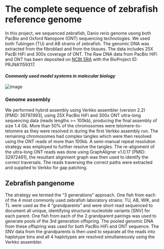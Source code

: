 # The complete sequence of zebrafish reference genome

In this project, we sequenced zebrafish, Danio rerio genome usong both PacBio and Oxford Nanopore  (ONT) sequencing technologies. We used both Tubingen (TU) and AB strains of zebrafish. The genomic DNA was extracted from the fibroblast and from the tissues. The data includes 25X PacBi HiFi and 300x coverage of ONT. The Raw DNA data from PacBio HiFi and ONT has been deposited on [NCBI SRA](https://www.ncbi.nlm.nih.gov/sra) with the BioProject ID: PRJNA1159317.

#### _Commonly used model systems in molecular biology_
![image](https://github.com/user-attachments/assets/5e952195-ff0f-4e67-8025-a1df0846c81e)

### Genome assembly
We performed hybrid assembly using Verkko assembler (version 2.2) [PMID: 36797493], using 25X PacBio HiFi and 300x ONT ultra-long sequencing data (reads lengths >= 100kb), producing the final assembly of size 1.4 Gb. More than 50% of the chromosomes were telomere-to-telomere as they were resolved in during the first Verkko assembly run. The remaining chromosomes had complex tangles which were then resolved using the ONT reads of more than 100kb. A semi-manual repeat resolution strategy was employed to further resolve the tangles.  The re-alignment of the ultra-long ONT reads was done using GraphAligner v1.0.17 [PMID: 32972461], the resultant alignment graph was then used to identify the correct traversals. The reads traversing the correct paths were extracted and supplied to Verkko for gap patching.

## Zebrafish pangenome
The strategy we termed the “3 generations” approach. One fish from each of the 4 most commonly used zebrafish laboratory strains: TU, AB, WIK, and TL were used as the 4 “grandparents” and were short read sequenced to document all unique, identifying structural nucleotide variants [SNV] for each parent. One fish from each of the 2 grandparent pairings was used to generate pools of the 3rd generation offspring. The pooled genomic DNA from these offspring was used for both PacBio HiFi and ONT sequence. The SNV data from the grandparents is then used to separate all the reads into haplotype bins and all 4 haplotypes are resolved simultaneously using the Verkko assembler.
